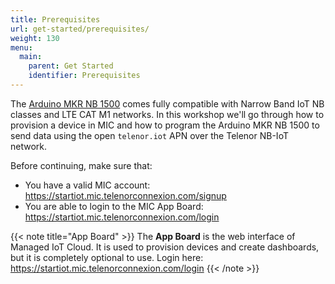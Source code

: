 ```yaml
---
title: Prerequisites
url: get-started/prerequisites/
weight: 130
menu:
  main:
    parent: Get Started
    identifier: Prerequisites
---
```


The [Arduino MKR NB 1500](https://store.arduino.cc/arduino-mkr-nb-1500) comes fully compatible with Narrow Band IoT NB classes and LTE CAT M1 networks. In this workshop we'll go through how to provision a device in MIC and how to program the Arduino MKR NB 1500 to send data using the open `telenor.iot` APN over the Telenor NB-IoT network.

Before continuing, make sure that:

* You have a valid MIC account: https://startiot.mic.telenorconnexion.com/signup
* You are able to login to the MIC App Board: https://startiot.mic.telenorconnexion.com/login

{{< note title="App Board" >}}
The **App Board** is the web interface of Managed IoT Cloud. It is used to provision devices and create dashboards, but it is completely optional to use. Login here: https://startiot.mic.telenorconnexion.com/login
{{< /note >}}
